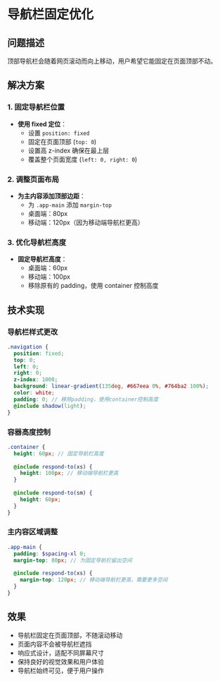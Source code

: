 # 导航栏固定优化

## 问题描述

顶部导航栏会随着网页滚动而向上移动，用户希望它能固定在页面顶部不动。

## 解决方案

### 1. 固定导航栏位置

- **使用 fixed 定位**：
  - 设置 `position: fixed`
  - 固定在页面顶部 (`top: 0`)
  - 设置高 z-index 确保在最上层
  - 覆盖整个页面宽度 (`left: 0, right: 0`)

### 2. 调整页面布局

- **为主内容添加顶部边距**：
  - 为 `.app-main` 添加 `margin-top`
  - 桌面端：80px
  - 移动端：120px（因为移动端导航栏更高）

### 3. 优化导航栏高度

- **固定导航栏高度**：
  - 桌面端：60px
  - 移动端：100px
  - 移除原有的 padding，使用 container 控制高度

## 技术实现

### 导航栏样式更改

```scss
.navigation {
  position: fixed;
  top: 0;
  left: 0;
  right: 0;
  z-index: 1000;
  background: linear-gradient(135deg, #667eea 0%, #764ba2 100%);
  color: white;
  padding: 0; // 移除padding，使用container控制高度
  @include shadow(light);
}
```

### 容器高度控制

```scss
.container {
  height: 60px; // 固定导航栏高度
  
  @include respond-to(xs) {
    height: 100px; // 移动端导航栏更高
  }
  
  @include respond-to(sm) {
    height: 60px;
  }
}
```

### 主内容区域调整

```scss
.app-main {
  padding: $spacing-xl 0;
  margin-top: 80px; // 为固定导航栏留出空间
  
  @include respond-to(xs) {
    margin-top: 120px; // 移动端导航栏更高，需要更多空间
  }
}
```

## 效果

- 导航栏固定在页面顶部，不随滚动移动
- 页面内容不会被导航栏遮挡
- 响应式设计，适配不同屏幕尺寸
- 保持良好的视觉效果和用户体验
- 导航栏始终可见，便于用户操作
